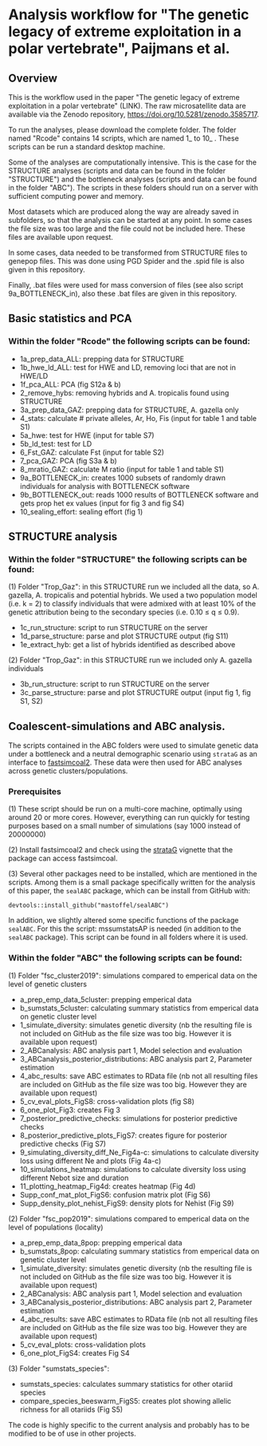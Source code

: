 # Analysis workflow for "The genetic legacy of extreme exploitation in a polar vertebrate", Paijmans et al.

## Overview

This is the workflow used in the paper "The genetic legacy of extreme exploitation in a polar vertebrate" (LINK).
The raw microsatellite data are available via the Zenodo repository, https://doi.org/10.5281/zenodo.3585717.

To run the analyses, please download the complete folder. The folder named "Rcode" contains 14 scripts, which are named 1_ to 10_ . These scripts can be run a standard desktop machine.

Some of the analyses are computationally intensive. This is the case for the STRUCTURE analyses (scripts and data can be found in the folder "STRUCTURE") and the bottleneck analyses (scripts and data can be found in the folder "ABC"). The scripts in these folders should run on a server with sufficient computing power and memory.   

Most datasets which are produced along the way are already saved in subfolders, so that the analysis can be started at any point. In some cases the file size was too large and the file could not be included here. These files are available upon request.

In some cases, data needed to be transformed from STRUCTURE files to genepop files. This was done using PGD Spider and the .spid file is also given in this repository.

Finally, .bat files were used for mass conversion of files (see also script 9a_BOTTLENECK_in), also these .bat files are given in this repository.

## Basic statistics and PCA

### Within the folder "Rcode" the following scripts can be found:

- 1a_prep_data_ALL: prepping data for STRUCTURE
- 1b_hwe_ld_ALL: test for HWE and LD, removing loci that are not in HWE/LD
- 1f_pca_ALL: PCA (fig S12a & b)
- 2_remove_hybs: removing hybrids and A. tropicalis found using STRUCTURE
- 3a_prep_data_GAZ: prepping data for STRUCTURE, A. gazella only
- 4_stats: calculate # private alleles, Ar, Ho, Fis (input for table 1 and table S1)
- 5a_hwe: test for HWE (input for table S7)
- 5b_ld_test: test for LD
- 6_Fst_GAZ: calculate Fst (input for table S2)
- 7_pca_GAZ: PCA (fig S3a & b)
- 8_mratio_GAZ: calculate M ratio (input for table 1 and table S1) 
- 9a_BOTTLENECK_in: creates 1000 subsets of randomly drawn individuals for analysis with BOTTLENECK software
- 9b_BOTTLENECK_out: reads 1000 results of BOTTLENECK software and gets prop het ex values (input for fig 3 and fig S4)
- 10_sealing_effort: sealing effort (fig 1)

## STRUCTURE analysis

### Within the folder "STRUCTURE" the following scripts can be found:

(1) Folder "Trop_Gaz": in this STRUCTURE run we included all the data, so A. gazella, A. tropicalis and potential hybrids. We used a two population model (i.e. k = 2) to classify individuals that were admixed with at least 10% of the genetic attribution being to the secondary species (i.e. 0.10 ≤ q ≤ 0.9).
- 1c_run_structure: script to run STRUCTURE on the server
- 1d_parse_structure: parse and plot STRUCTURE output (fig S11)
- 1e_extract_hyb: get a list of hybrids identified as described above

(2) Folder "Trop_Gaz": in this STRUCTURE run we included only A. gazella individuals
- 3b_run_structure: script to run STRUCTURE on the server
- 3c_parse_structure: parse and plot STRUCTURE output (input fig 1, fig S1, S2)

## Coalescent-simulations and ABC analysis.
The scripts contained in the ABC folders were used to simulate genetic data under 
a bottleneck and a neutral demographic scenario using `strataG` as an interface
to [fastsimcoal2](http://cmpg.unibe.ch/software/fastsimcoal2/). These data
were then used for ABC analyses across genetic clusters/populations. 

### Prerequisites

(1) These script should be run on a multi-core machine, optimally using around 20
or more cores. However, everything can run quickly for testing purposes based
on a small number of simulations (say 1000 instead of 20000000)

(2) Install fastsimcoal2 and check using the [strataG](https://cran.r-project.org/web/packages/strataG/index.html) vignette
that the package can access fastsimcoal.

(3) Several other packages need to be installed, which are mentioned in the scripts.
Among them is a small package specifically written for the analysis of this paper,
the `sealABC` package, which can be install from GitHub with:

```
devtools::install_github("mastoffel/sealABC")
```

In addition, we slightly altered some specific functions of the package `sealABC`.
For this the script: mssumstatsAP is needed (in addition to the `sealABC` package). This script can be found in all folders where it is used.

### Within the folder "ABC" the following scripts can be found:

(1) Folder "fsc_cluster2019": simulations compared to emperical data on the level of genetic clusters
- a_prep_emp_data_5cluster: prepping emperical data
- b_sumstats_5cluster: calculating summary statistics from emperical data on genetic cluster level
- 1_simulate_diversity: simulates genetic diversity (nb the resulting file is not included on GitHub as the file size was too big. However it is available upon request)
- 2_ABCanalysis: ABC analysis part 1, Model selection and evaluation
- 3_ABCanalysis_posterior_distributions: ABC analysis part 2, Parameter estimation
-	4_abc_results: save ABC estimates to RData file (nb not all resulting files are included on GitHub as the file size was too big. However they are available upon request)
-	5_cv_eval_plots_FigS8: cross-validation plots (fig S8)
-	6_one_plot_Fig3: creates Fig 3 
-	7_posterior_predictive_checks: simulations for posterior predictive checks
-	8_posterior_predictive_plots_FigS7: creates figure for posterior predictive checks (Fig S7)
-	9_simulating_diversity_diff_Ne_Fig4a-c: simulations to calculate diversity loss using different Ne and plots (Fig 4a-c)
- 10_simulations_heatmap: simulations to calculate diversity loss using different Nebot size and duration
- 11_plotting_heatmap_Fig4d: creates heatmap (Fig 4d)
- Supp_conf_mat_plot_FigS6: confusion matrix plot (Fig S6)
-	Supp_density_plot_nehist_FigS9: density plots for Nehist (Fig S9)

(2) Folder "fsc_pop2019": simulations compared to emperical data on the level of populations (locality)
- a_prep_emp_data_8pop: prepping emperical data
- b_sumstats_8pop: calculating summary statistics from emperical data on genetic cluster level
- 1_simulate_diversity: simulates genetic diversity (nb the resulting file is not included on GitHub as the file size was too big. However it is available upon request)
- 2_ABCanalysis: ABC analysis part 1, Model selection and evaluation
- 3_ABCanalysis_posterior_distributions: ABC analysis part 2, Parameter estimation
-	4_abc_results: save ABC estimates to RData file (nb not all resulting files are included on GitHub as the file size was too big. However they are available upon request)
-	5_cv_eval_plots: cross-validation plots
-	6_one_plot_FigS4: creates Fig S4 

(3) Folder "sumstats_species": 
- sumstats_species: calculates summary statistics for other otariid species 
- compare_species_beeswarm_FigS5: creates plot showing allelic richness for all otariids (Fig S5)


The code is highly specific to the current analysis and probably has to be modified to be of use in other projects.
